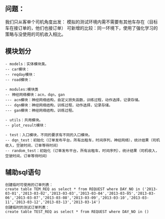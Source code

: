 ## 问题：
我们只从客单个司机角度出发：
模拟的测试环境内需不需要有其他车存在（目标车在接订单的，他们也接订单）
可新增的比较：同一环境下，使用了强化学习的策略与没使用的司机收入相比。
## 模块划分
```
- models：实体模块类。
-- car模块：
-- reqday模块：
-- road模块：

- modules:模块类
-- 神经网络模块：acn，dqn，gan
--- acn模块：神经网络结构，自定义损失函数，训练过程，动作选择，记录存储。
--- dqn模块：神经网络结构，训练过程，动作选择，记录存储。
--- gan模块：神经网络结构，训练过程。

- utils：共用模块。
-- plot_result模块：

- test：入口模块，不同的要求有不同的入口模块。
-- dqn_test：初始化（订单发布平台，所有出租车，时间序列，神经网络），统计结果（司机收入，空驶时间，订单等待时间）
-- random_test：初始化（订单发布平台，所有出租车，时间序列），统计结果（司机收入，空驶时间，订单等待时间）
```
## 辅助sql语句
```
创建临时可使用的订单列表：
create table TEM_REQ as select * from REQUEST where DAY_NO in ('2013-03-01','2013-03-02','2013-03-03','2013-03-04','2013-03-05','2013-03-06','2013-03-07','2013-03-08','2013-03-09','2013-03-10','2013-03-11','2013-03-12','2013-03-13','2013-03-14')
创建临时的测试订单列表：
create table TEST_REQ as select * from REQUEST where DAY_NO in ()

```